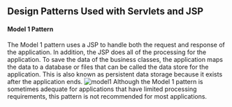 ## Design Patterns Used with Servlets and JSP

#### Model 1 Pattern
The Model 1 pattern uses a JSP to handle both the request and response of the application. In addition, the JSP does all of the
processing for the application. To save the data of the business classes, the application maps the data to a database or files that can be called the data store for the application. This is also known as persistent data storage because it exists after the application ends.
![model1](https://cloud.githubusercontent.com/assets/13823751/13902206/bf11830a-ee0d-11e5-9b1f-9e8d413be87e.jpg)
Although the Model 1 pattern is sometimes adequate for applications that have limited processing requirements, this pattern is not recommended for most applications.


